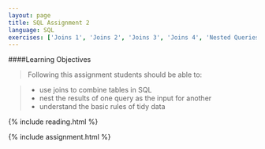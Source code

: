 ```yaml
---
layout: page
title: SQL Assignment 2
language: SQL
exercises: ['Joins 1', 'Joins 2', 'Joins 3', 'Joins 4', 'Nested Queries', 'Tidy Data',  'Database Structure 1', 'Database Structure 2']
---
```


####Learning Objectives

> Following this assignment students should be able to:

> - use joins to combine tables in SQL
> - nest the results of one query as the input for another
> - understand the basic rules of tidy data

{% include reading.html %}

{% include assignment.html %}
